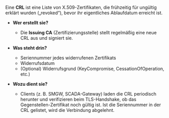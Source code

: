 Eine **CRL** ist eine Liste von X.509-Zertifikaten, die frühzeitig für ungültig erklärt wurden („revoked“), bevor ihr eigentliches Ablaufdatum erreicht ist.

- **Wer erstellt sie?**  
    - Die **Issuing CA** (Zertifizierungs­stelle) stellt regelmäßig eine neue CRL aus und signiert sie.

- **Was steht drin?**  
    - Seriennummer jedes widerrufenen Zertifikats
    - Widerrufsdatum  
    - (Optional) Widerrufsgrund (KeyCompromise, CessationOfOperation, etc.)

- **Wozu dient sie?**  
    - Clients (z. B. SMGW, SCADA-Gateway) laden die CRL periodisch herunter und verifizieren beim TLS-Handshake, ob das Gegenstellen-Zertifikat noch gültig ist. Ist die Seriennummer in der CRL gelistet, wird die Verbindung abgelehnt.
